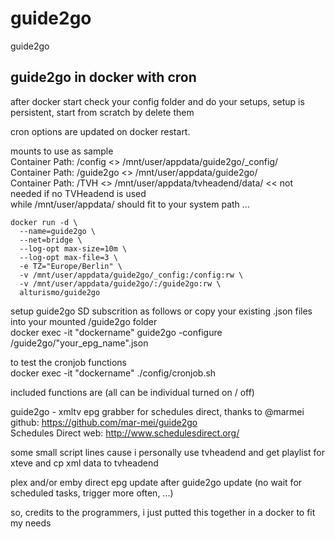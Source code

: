 # guide2go
guide2go

##  guide2go in docker with cron

after docker start check your config folder and do your setups, setup is persistent, start from scratch by delete them

cron options are updated on docker restart.

mounts to use as sample \
Container Path: /config <> /mnt/user/appdata/guide2go/_config/ \
Container Path: /guide2go <> /mnt/user/appdata/guide2go/ \
Container Path: /TVH <> /mnt/user/appdata/tvheadend/data/ << not needed if no TVHeadend is used \
while /mnt/user/appdata/ should fit to your system path ...

```
docker run -d \
  --name=guide2go \
  --net=bridge \
  --log-opt max-size=10m \
  --log-opt max-file=3 \
  -e TZ="Europe/Berlin" \
  -v /mnt/user/appdata/guide2go/_config:/config:rw \
  -v /mnt/user/appdata/guide2go/:/guide2go:rw \
  alturismo/guide2go
```

setup guide2go SD subscrition as follows or copy your existing .json files into your mounted /guide2go folder \
docker exec -it "dockername" guide2go -configure /guide2go/"your_epg_name".json

to test the cronjob functions \
docker exec -it "dockername" ./config/cronjob.sh

included functions are (all can be individual turned on / off)

guide2go - xmltv epg grabber for schedules direct, thanks to @marmei \
github: https://github.com/mar-mei/guide2go \
Schedules Direct web: http://www.schedulesdirect.org/

some small script lines cause i personally use tvheadend and get playlist for xteve and cp xml data to tvheadend

plex and/or emby direct epg update after guide2go update (no wait for scheduled tasks, trigger more often, ...)

so, credits to the programmers, i just putted this together in a docker to fit my needs

